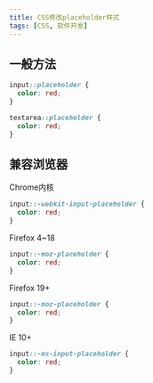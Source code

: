 ```yaml
---
title: CSS修改placeholder样式
tags: [CSS, 软件开发]
---
```


## 一般方法

```css
input::placeholder {
  color: red;
}

textarea::placeholder {
  color: red;
}
```

## 兼容浏览器

Chrome内核

```css
input::-webkit-input-placeholder {
  color: red;
}
```

Firefox 4~18

```css
input::-moz-placeholder {
  color: red;
}
```

Firefox 19+

```css
input::-moz-placeholder {
  color: red;
}
```

IE 10+

```css
input::-ms-input-placeholder {
  color: red;
}
```